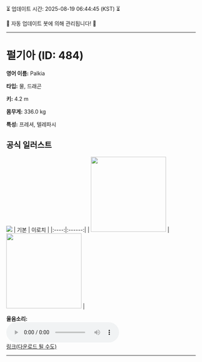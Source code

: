 
⏳ 업데이트 시간: 2025-08-19 06:44:45 (KST) ⏳

🤖 자동 업데이트 봇에 의해 관리됩니다! 🤖

---

# 펄기아 (ID: 484)
**영어 이름:** Palkia

**타입:** 물, 드래곤

**키:** 4.2 m

**몸무게:** 336.0 kg

**특성:** 프레셔, 텔레파시

## 공식 일러스트
![](https://raw.githubusercontent.com/PokeAPI/sprites/master/sprites/pokemon/other/official-artwork/484.png)
| 기본 | 이로치 |
|:----:|:------:|
| <img src="http://play.pokemonshowdown.com/sprites/ani/palkia.gif" width="200"> | <img src="http://play.pokemonshowdown.com/sprites/ani-shiny/palkia.gif" width="200"> |

**울음소리:**<br><audio controls src="https://raw.githubusercontent.com/PokeAPI/cries/main/cries/pokemon/latest/484.ogg"></audio><br> [링크(다운로드 될 수도)](https://raw.githubusercontent.com/PokeAPI/cries/main/cries/pokemon/latest/484.ogg)


---
